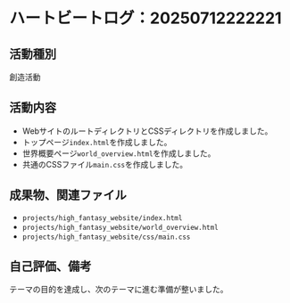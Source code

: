 # ハートビートログ：20250712222221

## 活動種別
創造活動

## 活動内容
*   WebサイトのルートディレクトリとCSSディレクトリを作成しました。
*   トップページ`index.html`を作成しました。
*   世界概要ページ`world_overview.html`を作成しました。
*   共通のCSSファイル`main.css`を作成しました。

## 成果物、関連ファイル
*   `projects/high_fantasy_website/index.html`
*   `projects/high_fantasy_website/world_overview.html`
*   `projects/high_fantasy_website/css/main.css`

## 自己評価、備考
テーマの目的を達成し、次のテーマに進む準備が整いました。
